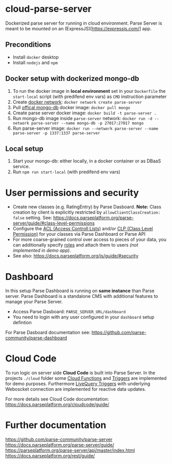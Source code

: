 # cloud-parse-server
Dockerized parse server for running in cloud environment. Parse Server is meant to be mounted on an (ExpressJS)[https://expressjs.com/] app.

## Preconditions
 - Install `docker` desktop
 - Install `nodejs` and `npm`

## Docker setup with dockerized mongo-db
1. To run the docker image in **local environment** set in your `Dockerfile` the `start-local` script (with predifend env vars) as `CMD` instruction parameter  
1. Create [docker network](https://docs.docker.com/get-started/07_multi_container/): `docker network create parse-server`
1. Pull [offical mongo-db](https://hub.docker.com/_/mongo) docker image: `docker pull mongo`
1. Create parse server docker image: `docker build -t parse-server .`
1. Run mongo-db image inside `parse-server` network: `docker run -d --network parse-server --name mongo-db -p 27017:27017 mongo`
1. Run parse-server image: `docker run --network parse-server --name parse-server -p 1337:1337 parse-server`

## Local setup
1. Start your mongo-db: either locally, in a docker container or as DBaaS service.
1. Run `npm run start-local` (with predifend env vars)

# User permissions and security
- Create new classes (e.g. RatingEntry) by Parse Dasboard. **Note:** Class creation by client is explicitly restricted by `allowClientClassCreation: false` setting. See: https://docs.parseplatform.org/parse-server/guide/#class-level-permissions
- Configure the [ACL (Access Controll Lists)](https://docs.parseplatform.org/rest/guide/#access-control-lists) and/or [CLP (Class Level Permission)](https://docs.parseplatform.org/rest/guide/#requires-authentication-permission-requires-parse-server---230) for your classes via Parse Dashboard or Parse API
- For more coarse-grained control over access to pieces of your data, you can additionally specify [roles](https://docs.parseplatform.org/rest/guide/#roles) and attach them to users *(not implemented in demo app)*.
- See also: https://docs.parseplatform.org/js/guide/#security

# Dashboard
In this setup Parse Dashboard is running on **same instance** than Parse server. 
Parse Dashboard is a standalone CMS with additional features to manage your Parse Server.
- Access Parse Dasboard: `PARSE_SERVER_URL/dashboard`
- You need to login with any user configured in your `dashboard` setup defintion

For Parse Dasboard documentation see: https://github.com/parse-community/parse-dashboard 

# Cloud Code
To run logic on server side **Cloud Code** is built into Parse Server. In the projects `./cloud` folder some [Cloud Functions](https://docs.parseplatform.org/cloudcode/guide/#cloud-functions) and [Triggers](https://docs.parseplatform.org/cloudcode/guide/#save-triggers) are implemented for demo purposes. 
Furthermore [LiveQuery Triggers](https://docs.parseplatform.org/cloudcode/guide/#livequery-triggers) with underlying Weboscket connection are implemented for reactive data updates. 

For more details see Cloud Code documentation: https://docs.parseplatform.org/cloudcode/guide/

# Further documentation
https://github.com/parse-community/parse-server \
https://docs.parseplatform.org/parse-server/guide/ \
https://parseplatform.org/parse-server/api/master/index.html \
https://docs.parseplatform.org/rest/guide/
